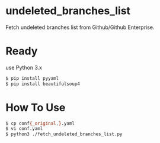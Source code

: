 # undeleted_branches_list
Fetch undeleted branches list from Github/Github Enterprise.

# Ready

use Python 3.x

```sh
$ pip install pyyaml
$ pip install beautifulsoup4
```

# How To Use
```sh
$ cp conf{_original,}.yaml
$ vi conf.yaml
$ python3 ./fetch_undeleted_branches_list.py
```

